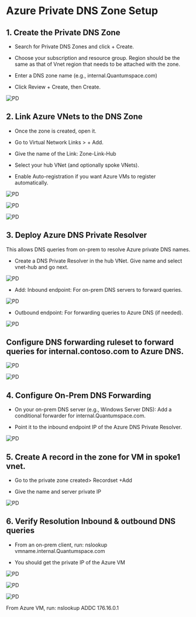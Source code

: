 # Azure Private DNS Zone Setup

## 1. Create the Private DNS Zone

- Search for Private DNS Zones and click + Create.

- Choose your subscription and resource group. Region should be the same as that of  Vnet region that needs to be attached with the zone.

- Enter a DNS zone name (e.g., internal.Quantumspace.com)

- Click Review + Create, then Create.

![PD](Screenshots/imgpdn1.png)

## 2. Link Azure VNets to the DNS Zone

- Once the zone is created, open it.

- Go to Virtual Network Links > + Add.

- Give the name of the Link: Zone-Link-Hub

- Select your hub VNet (and optionally spoke VNets).

- Enable Auto-registration if you want Azure VMs to register automatically.

![PD](Screenshots/imgpdn2.png)

![PD](Screenshots/imgpdn3.png)

![PD](Screenshots/imgpdn4.png)

## 3. Deploy Azure DNS Private Resolver

This allows DNS queries from on-prem to resolve Azure private DNS names.

- Create a DNS Private Resolver in the hub VNet. Give name and select vnet-hub and go next.

![PD](Screenshots/imgpdn5.png)

- Add: Inbound endpoint: For on-prem DNS servers to forward queries.

![PD](Screenshots/imgpdn6.png)

- Outbound endpoint: For forwarding queries to Azure DNS (if needed).

![PD](Screenshots/imgpdn7.png)

## Configure DNS forwarding ruleset to forward queries for internal.contoso.com to Azure DNS.

![PD](Screenshots/imgpdn8.png)

![PD](Screenshots/imgpdn9.png)

## 4. Configure On-Prem DNS Forwarding

- On your on-prem DNS server (e.g., Windows Server DNS): Add a conditional forwarder for internal.Quantumspace.com.

- Point it to the inbound endpoint IP of the Azure DNS Private Resolver.

![PD](Screenshots/imgpdn10.png)

## 5. Create A record in the zone for VM in spoke1 vnet.

- Go to the private zone created> Recordset +Add

- Give the name and server private IP

![PD](Screenshots/imgpdn11.png)

## 6. Verify Resolution Inbound & outbound DNS queries

- From an on-prem client, run: nslookup vmname.internal.Quantumspace.com

- You should get the private IP of the Azure VM

![PD](Screenshots/imgquery.png)

![PD](Screenshots/imgpdn12.png)

![PD](Screenshots/imgpdn13.png)

From Azure VM, run: nslookup ADDC 176.16.0.1

